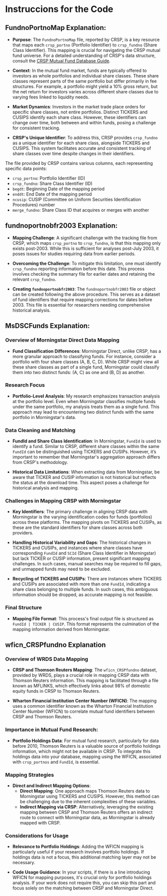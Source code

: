 # Instruccions for the Code
## **FundnoPortnoMap Explanation**:
  - **Purpose**: The `FundnoPortnoMap` file, reported by CRSP, is a key resource that maps each `crsp_portno` (Portfolio Identifier) to `crsp_fundno` (Share Class Identifier). This mapping is crucial for navigating the CRSP mutual fund universe. For a detailed understanding of CRSP's data structure, consult the [CRSP Mutual Fund Database Guide](https://wrds-www.wharton.upenn.edu/documents/410/CRSP_MFDB_Guide.pdf).
  
  - **Context**: In the mutual fund market, funds are typically offered to investors as whole portfolios and individual share classes. These share classes represent parts of the same portfolio but differ primarily in fee structures. For example, a portfolio might yield a 10% gross return, but the net return for investors varies across different share classes due to varying fees linked to liquidity needs.

  - **Market Dynamics**: Investors in the market trade place orders for specific share classes, not entire portfolios. Distinct TICKERS and CUSIPS identify each share class. However, these identifiers can change over time, both between and within funds, posing a challenge for consistent tracking.

  - **CRSP's Unique Identifier**: To address this, CRSP provides `crsp_fundno` as a unique identifier for each share class, alongside TICKERS and CUSIPS. This system facilitates accurate and consistent tracking of share classes over time despite changes in their identifiers.

The file provided by CRSP contains various columns, each representing specific data points:

- `crsp_portno`: Portfolio Identifier (ID)
- `crsp_fundno`: Share Class Identifier (ID)
- `begdt`: Beginning Date of the mapping period
- `enddt`: End Date of the mapping period
- `ncusip`: CUSIP (Committee on Uniform Securities Identification Procedures) number
- `merge_fundno`: Share Class ID that acquires or merges with another

## **fundnoportnobfr2003 Explanation**:

- **Mapping Challenge**: A significant challenge with the tracking file from CRSP, which maps `crsp_portno` to `crsp_fundno`, is that this mapping only exists post-2003. While this is sufficient for analyses post-July 2003, it poses issues for studies requiring data from earlier periods.

- **Overcoming the Challenge**: To mitigate this limitation, one must identify `crsp_fundno` reporting information before this date. This process involves checking the summary file for earlier dates and retaining the relevant `crsp_fundno`.

- **Creating `fundnoportnobfr2003`**: The `fundnoportnobfr2003` file or object can be created following the above procedure. This serves as a dataset of fund identifiers that require mapping corrections for dates before 2003. This file is essential for researchers needing comprehensive historical analysis.

## **MsDSCFunds Explanation**:

### Overview of Morningstar Direct Data Mapping

- **Fund Classification Differences**: Morningstar Direct, unlike CRSP, has a more granular approach to classifying funds. For instance, consider a portfolio with four share classes (A, B, C, D). While CRSP might view all these share classes as part of a single fund, Morningstar could classify them into two distinct funds: (A, C) as one and (B, D) as another.

### Research Focus

- **Portfolio-Level Analysis**: My research emphasizes transaction analysis at the portfolio level. Even when Morningstar classifies multiple funds under the same portfolio, my analysis treats them as a single fund. This approach may lead to encountering two distinct funds with the same portfolio in Morningstar's data.

### Data Cleaning and Matching

- **FundId and Share Class Identification**: In Morningstar, `FundId` is used to identify a fund. Similar to CRSP, different share classes within the same `FundId` can be distinguished using TICKERS and CUSIPs. However, it’s important to remember that Morningstar's aggregation approach differs from CRSP's methodology.

- **Historical Data Limitations**: When extracting data from Morningstar, be aware that TICKER and CUSIP information is not historical but reflects the status at the download time. This aspect poses a challenge for historical analysis and mapping.

### Challenges in Mapping CRSP with Morningstar

- **Key Identifiers**: The primary challenge in aligning CRSP data with Morningstar is the varying identification codes for funds (portfolios) across these platforms. The mapping pivots on TICKERS and CUSIPs, as these are the standard identifiers for share classes across both providers.

- **Handling Historical Variability and Gaps**: The historical changes in TICKERS and CUSIPs, and instances where share classes have corresponding `FundId` and `SCId` (Share Class Identifier in Morningstar) but lack TICKER or CUSIP information, present significant mapping challenges. In such cases, manual searches may be required to fill gaps, and unmapped funds may need to be excluded.

- **Recycling of TICKERS and CUSIPs**: There are instances where TICKERS and CUSIPs are associated with more than one `FundId`, indicating a share class belonging to multiple funds. In such cases, this ambiguous information should be dropped, as accurate mapping is not feasible.

### Final Structure

- **Mapping File Format**: This process's final output file is structured as `FundId | TICKER | CUSIP`. This format represents the culmination of the mapping information derived from Morningstar.

## wficn_CRSPfundno Explanation

### Overview of WRDS Data Mapping

- **CRSP and Thomson Reuters Mapping**: The `wficn_CRSPfundno` dataset, provided by WRDS, plays a crucial role in mapping CRSP data with Thomson Reuters information. This mapping is facilitated through a file known as MFLINKS, which effectively links about 98% of domestic equity funds in CRSP to Thomson Reuters.

- **Wharton Financial Institution Center Number (WFICN)**: The mapping uses a common identifier known as the Wharton Financial Institution Center Number (WFICN) to correlate mutual fund identifiers between CRSP and Thomson Reuters.

### **Importance in Mutual Fund Research**:

- **Portfolio Holdings Data**: For mutual fund research, particularly for data before 2010, Thomson Reuters is a valuable source of portfolio holdings information, which might not be available in CRSP. To integrate this holdings data into your database, mapping using the WFICN, associated with `crsp_portnos` and `FundId`, is essential.

### Mapping Strategies

- **Direct and Indirect Mapping Options**:
  - **Direct Mapping**: One approach maps Thomson Reuters data to Morningstar using TICKERS and CUSIPS. However, this method can be challenging due to the inherent complexities of these variables.
  - **Indirect Mapping via CRSP**: Alternatively, leveraging the existing mapping between CRSP and Thomson Reuters offers an indirect route to connect with Morningstar data, as Morningstar is already mapped with CRSP.

### Considerations for Usage

- **Relevance to Portfolio Holdings**: Adding the WFICN mapping is particularly useful if your research involves portfolio holdings. If holdings data is not a focus, this additional matching layer may not be necessary.

- **Code Usage Guidance**: In your scripts, if there is a line introducing WFICN for mapping purposes, it's crucial only for portfolio holdings analysis. If your work does not require this, you can skip this part and focus solely on the matching between CRSP and Morningstar Direct.





